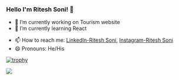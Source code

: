 ### Hello I'm Ritesh Soni! 👋


- 🔭 I’m currently working on Tourism website
- 🌱 I’m currently learning React
<!-- - 👯 I’m looking to collaborate on ... -->
<!-- - 🤔 I’m looking for help with ... -->
<!-- - 💬 Ask me about ... -->
- 📫 How to reach me: [LinkedIn-Ritesh Soni](https://www.linkedin.com/in/ritesh-soni-2ab38a200/), [Instagram-Ritesh Soni](https://www.instagram.com/ritesh_soni04/)
- 😄 Pronouns: He/His
<!-- - ⚡ Fun fact: ... -->

[![trophy](https://github-profile-trophy.vercel.app/?username=riteshsoni123)](https://github.com/riteshsoni123/github-profile-trophy)



<img src="https://github-readme-stats.vercel.app/api?username=riteshsoni123&&show_icons=true&title_color=ffffff&icon_color=bb2acf&text_color=daf7dc&bg_color=151515">
